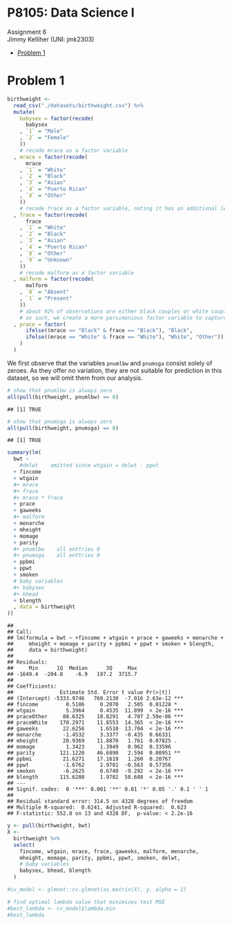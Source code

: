 P8105: Data Science I
================
Assignment 6<br>Jimmy Kelliher (UNI: jmk2303)

-   [Problem 1](#problem-1)

<!------------------------------------------------------------------------------
Preamble
------------------------------------------------------------------------------->
<!------------------------------------------------------------------------------
Problem 1
------------------------------------------------------------------------------->

# Problem 1

``` r
birthweight <-
  read_csv("./datasets/birthweight.csv") %>%
  mutate(
    babysex = factor(recode(
      babysex
    , `1` = "Male"
    , `2` = "Female"
    ))
    # recode mrace as a factor variable
  , mrace = factor(recode(
      mrace
    , `1` = "White"
    , `2` = "Black"
    , `3` = "Asian"
    , `4` = "Puerto Rican"
    , `8` = "Other"
    ))
    # recode frace as a factor variable, noting it has an additional level
  , frace = factor(recode(
      frace
    , `1` = "White"
    , `2` = "Black"
    , `3` = "Asian"
    , `4` = "Puerto Rican"
    , `8` = "Other"
    , `9` = "Unknown"
    ))
    # recode malform as a factor variable
  , malform = factor(recode(
      malform
    , `0` = "Absent"
    , `1` = "Present"
    ))
    # about 92% of observations are either black couples or white couples
    # as such, we create a more parsimonious factor variable to capture this
  , prace = factor(
      ifelse((mrace == "Black" & frace == "Black"), "Black",
      ifelse((mrace == "White" & frace == "White"), "White", "Other"))
    )
  )
```

We first observe that the variables `pnumlbw` and `pnumsga` consist
solely of zeroes. As they offer no variation, they are not suitable for
prediction in this dataset, so we will omit them from our analysis.

``` r
# show that pnumlbw is always zero
all(pull(birthweight, pnumlbw) == 0)
```

    ## [1] TRUE

``` r
# show that pnumsga is always zero
all(pull(birthweight, pnumsga) == 0)
```

    ## [1] TRUE

``` r
summary(lm(
  bwt ~ 
    #delwt    omitted since wtgain = delwt - ppwt
  + fincome
  + wtgain
  #+ mrace
  #+ frace
  #+ mrace * frace
  + prace
  + gaweeks
  #+ malform
  + menarche
  + mheight
  + momage
  + parity
  #+ pnumlbw    all enttries 0
  #+ pnumsga    all enttries 0
  + ppbmi
  + ppwt
  + smoken
  # baby variables
  #+ babysex
  #+ bhead
  + blength
  , data = birthweight
))
```

    ## 
    ## Call:
    ## lm(formula = bwt ~ +fincome + wtgain + prace + gaweeks + menarche + 
    ##     mheight + momage + parity + ppbmi + ppwt + smoken + blength, 
    ##     data = birthweight)
    ## 
    ## Residuals:
    ##     Min      1Q  Median      3Q     Max 
    ## -1649.4  -204.8    -6.9   197.2  3715.7 
    ## 
    ## Coefficients:
    ##               Estimate Std. Error t value Pr(>|t|)    
    ## (Intercept) -5333.9746   760.2130  -7.016 2.63e-12 ***
    ## fincome         0.5186     0.2070   2.505  0.01228 *  
    ## wtgain          5.3964     0.4535  11.899  < 2e-16 ***
    ## praceOther     88.6325    18.8291   4.707 2.59e-06 ***
    ## praceWhite    170.2971    11.8553  14.365  < 2e-16 ***
    ## gaweeks        22.6256     1.6510  13.704  < 2e-16 ***
    ## menarche       -1.4532     3.3377  -0.435  0.66331    
    ## mheight        20.9369    11.8870   1.761  0.07825 .  
    ## momage          1.3423     1.3949   0.962  0.33596    
    ## parity        121.1220    46.6890   2.594  0.00951 ** 
    ## ppbmi          21.6271    17.1619   1.260  0.20767    
    ## ppwt           -1.6762     2.9781  -0.563  0.57356    
    ## smoken         -6.2625     0.6740  -9.292  < 2e-16 ***
    ## blength       115.6280     1.9702  58.688  < 2e-16 ***
    ## ---
    ## Signif. codes:  0 '***' 0.001 '**' 0.01 '*' 0.05 '.' 0.1 ' ' 1
    ## 
    ## Residual standard error: 314.5 on 4328 degrees of freedom
    ## Multiple R-squared:  0.6241, Adjusted R-squared:  0.623 
    ## F-statistic: 552.8 on 13 and 4328 DF,  p-value: < 2.2e-16

``` r
y <- pull(birthweight, bwt)
X <-
  birthweight %>%
  select(
    fincome, wtgain, mrace, frace, gaweeks, malform, menarche,
    mheight, momage, parity, ppbmi, ppwt, smoken, delwt,
    # baby variables
    babysex, bhead, blength
  )

#cv_model <- glmnet::cv.glmnet(as.matrix(X), y, alpha = 1)

# find optimal lambda value that minimizes test MSE
#best_lambda <- cv_model$lambda.min
#best_lambda
```
